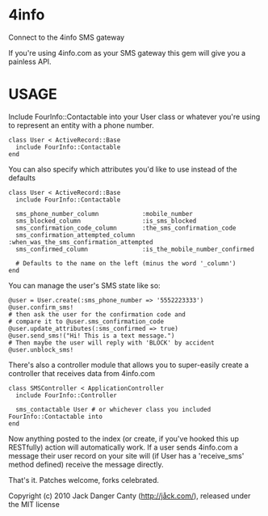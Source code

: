 4info
=====

Connect to the 4info SMS gateway

If you're using 4info.com as your SMS gateway this gem will give you a painless API.

USAGE
=====

Include FourInfo::Contactable into your User class or whatever you're using to represent an entity with a phone number.

    class User < ActiveRecord::Base
      include FourInfo::Contactable
    end

You can also specify which attributes you'd like to use instead of the defaults

    class User < ActiveRecord::Base
      include FourInfo::Contactable

      sms_phone_number_column            :mobile_number
      sms_blocked_column                 :is_sms_blocked
      sms_confirmation_code_column       :the_sms_confirmation_code
      sms_confirmation_attempted_column  :when_was_the_sms_confirmation_attempted
      sms_confirmed_column               :is_the_mobile_number_confirmed

      # Defaults to the name on the left (minus the word '_column')
    end

You can manage the user's SMS state like so:

    @user = User.create(:sms_phone_number => '5552223333')
    @user.confirm_sms!
    # then ask the user for the confirmation code and
    # compare it to @user.sms_confirmation_code
    @user.update_attributes(:sms_confirmed => true)
    @user.send_sms!("Hi! This is a text message.")
    # Then maybe the user will reply with 'BLOCK' by accident
    @user.unblock_sms!


There's also a controller module that allows you to super-easily create a controller
that receives data from 4info.com

    class SMSController < ApplicationController
      include FourInfo::Controller

      sms_contactable User # or whichever class you included FourInfo::Contactable into
    end

Now anything posted to the index (or create, if you've hooked this up RESTfully) action
will automatically work. If a user sends 4info.com a message their user record on your site
will (if User has a 'receive_sms' method defined) receive the message directly.

That's it. Patches welcome, forks celebrated.

Copyright (c) 2010 Jack Danger Canty (http://jåck.com/), released under the MIT license
